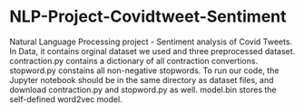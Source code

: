 # NLP-Project-Covidtweet-Sentiment
Natural Language Processing project - Sentiment analysis of Covid Tweets.
In Data, it contains orginal dataset we used and three preprocessed dataset.
contraction.py contains a dictionary of all contraction convertions.
stopword.py constains all non-negative stopwords.
To run our code, the Jupyter notebook should be in the same directory as dataset files, and download contraction.py and stopword.py as well.
model.bin stores the self-defined word2vec model.
